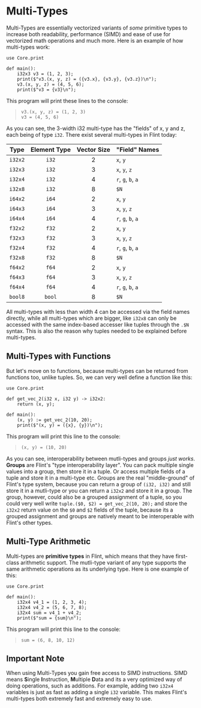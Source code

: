 # Multi-Types

Multi-Types are essentially vectorized variants of _some_ primitive types to increase both readability, performance (SIMD) and ease of use for vectorized math operations and much more. Here is an example of how multi-types work:

```ft
use Core.print

def main():
    i32x3 v3 = (1, 2, 3);
    print($"v3.(x, y, z) = ({v3.x}, {v3.y}, {v3.z})\n");
    v3.(x, y, z) = (4, 5, 6);
    print($"v3 = {v3}\n");
```

This program will print these lines to the console:

> ```
> v3.(x, y, z) = (1, 2, 3)
> v3 = (4, 5, 6)
> ```

As you can see, the 3-width i32 multi-type has the "fields" of x, y and z, each being of type `i32`. There exist several multi-types in Flint today:

|  Type   | Element Type | Vector Size | "Field" Names      |
| :-----: | :----------: | :---------: | :----------------- |
| `i32x2` |    `i32`     |      2      | `x`, `y`           |
| `i32x3` |    `i32`     |      3      | `x`, `y`, `z`      |
| `i32x4` |    `i32`     |      4      | `r`, `g`, `b`, `a` |
| `i32x8` |    `i32`     |      8      | `$N`               |
| `i64x2` |    `i64`     |      2      | `x`, `y`           |
| `i64x3` |    `i64`     |      3      | `x`, `y`, `z`      |
| `i64x4` |    `i64`     |      4      | `r`, `g`, `b`, `a` |
| `f32x2` |    `f32`     |      2      | `x`, `y`           |
| `f32x3` |    `f32`     |      3      | `x`, `y`, `z`      |
| `f32x4` |    `f32`     |      4      | `r`, `g`, `b`, `a` |
| `f32x8` |    `f32`     |      8      | `$N`               |
| `f64x2` |    `f64`     |      2      | `x`, `y`           |
| `f64x3` |    `f64`     |      3      | `x`, `y`, `z`      |
| `f64x4` |    `f64`     |      4      | `r`, `g`, `b`, `a` |
| `bool8` |    `bool`    |      8      | `$N`               |

All multi-types with less than width 4 can be accessed via the field names directly, while all multi-types which are bigger, like `i32x8` can only be accessed with the same index-based accesser like tuples through the `.$N` syntax. This is also the reason why tuples needed to be explained before multi-types.

## Multi-Types with Functions

But let's move on to functions, because multi-types can be returned from functions too, unlike tuples. So, we can very well define a function like this:

```ft
use Core.print

def get_vec_2(i32 x, i32 y) -> i32x2:
    return (x, y);

def main():
    (x, y) := get_vec_2(10, 20);
    print($"(x, y) = ({x}, {y})\n");
```

This program will print this line to the console:

> ```
> (x, y) = (10, 20)
> ```

As you can see, interoperability between mutli-types and groups _just works_. **Groups** are Flint's "type interoperability layer". You can pack multiple single values into a group, then store it in a tuple. Or access multiple fields of a tuple and store it in a multi-type etc. Groups are the real "middle-ground" of Flint's type system, because you can return a group of `(i32, i32)` and still store it in a mutli-type or you can return a `i32x2` and store it in a group. The group, however, could also be a grouped assignment of a tuple, so you could very well write `tuple.($0, $2) = get_vec_2(10, 20);` and store the `i32x2` return value on the `$0` and `$2` fields of the tuple, because its a grouped assignment and groups are natively meant to be interoperable with Flint's other types.

## Multi-Type Arithmetic

Multi-types are **primitive types** in Flint, which means that they have first-class arithmetic support. The mutli-type variant of any type supports the same arithmetic operations as its underlying type. Here is one example of this:

```ft
use Core.print

def main():
    i32x4 v4_1 = (1, 2, 3, 4);
    i32x4 v4_2 = (5, 6, 7, 8);
    i32x4 sum = v4_1 + v4_2;
    print($"sum = {sum}\n");
```

This program will print this line to the console:

> ```
> sum = (6, 8, 10, 12)
> ```

## Important Note

When using Multi-Types you gain free access to SIMD instructions. SIMD means **S**ingle **I**nstruction, **M**ultiple **D**ata and its a very optimized way of doing operations, such as additions. For example, adding two `i32x4` variables is just as fast as adding a single `i32` variable. This makes Flint's multi-types both extremely fast and extremely easy to use.

